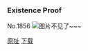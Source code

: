 ### Existence Proof
No.1856
![图片不见了~~~](https://imgs.xkcd.com/comics/existence_proof.png)

[原址](https://xkcd.com//1856) [下载](https://imgs.xkcd.com/comics/existence_proof.png)

